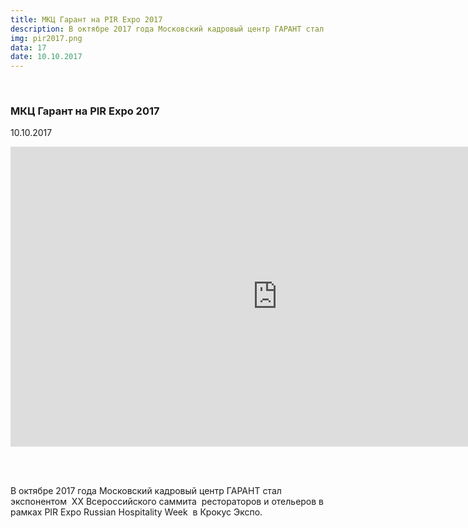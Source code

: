 ```yaml
---
title: МКЦ Гарант на PIR Expo 2017
description: В октябре 2017 года Московский кадровый центр ГАРАНТ стал  экспонентом  XX Всероссийского саммита  рестораторов и отельеров в рамках PIR Expo Russian Hospitality Week  в Крокус Экспо.
img: pir2017.png
data: 17
date: 10.10.2017
---
```


<div class="row newsdetail">
<div class="md-2">&nbsp;</div>
<div class="md-8 news-detail">
				<h3>МКЦ Гарант на PIR Expo 2017</h3>
					<p class="date-news">10.10.2017</p>
	<p>
				<p style="text-align: center;">
	 <iframe title="МКЦ Гарант на PIR Expo 2017" width="853" height="480" src="https://www.youtube.com/embed/b8Ql6Lo0wBI?feature=oembed" frameborder="0" allow="autoplay; encrypted-media" allowfullscreen="">
</iframe>
</p>
<p style="text-align: center;">
	<br>
</p>
<br>
 В октябре 2017 года Московский кадровый центр ГАРАНТ стал&nbsp; экспонентом&nbsp; XX Всероссийского саммита&nbsp; рестораторов и отельеров в рамках PIR Expo Russian Hospitality Week&nbsp; в Крокус Экспо.
<p>
</p>	</p>
	</div>